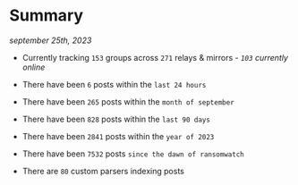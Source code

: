 
# Summary
_september 25th, 2023_

- Currently tracking `153` groups across `271` relays & mirrors - _`103` currently online_

- There have been `6` posts within the `last 24 hours`

- There have been `265` posts within the `month of september`

- There have been `828` posts within the `last 90 days`

- There have been `2841` posts within the `year of 2023`

- There have been `7532` posts `since the dawn of ransomwatch`

- There are `80` custom parsers indexing posts
